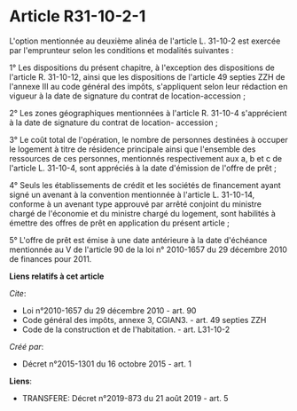 # Article R31-10-2-1

L'option mentionnée au deuxième alinéa de l'article L. 31-10-2 est exercée par l'emprunteur selon les conditions et modalités
suivantes : 

1° Les dispositions du présent chapitre, à l'exception des dispositions de l'article R. 31-10-12, ainsi que les dispositions
de l'article 49 septies ZZH de l'annexe III au code général des impôts, s'appliquent selon leur rédaction en vigueur à la
date de signature du contrat de location-accession ; 

2° Les zones géographiques mentionnées à l'article R. 31-10-4 s'apprécient à la date de signature du contrat de location-
accession ; 

3° Le coût total de l'opération, le nombre de personnes destinées à occuper le logement à titre de résidence principale ainsi
que l'ensemble des ressources de ces personnes, mentionnés respectivement aux a, b et c de l'article L. 31-10-4, sont
appréciés à la date d'émission de l'offre de prêt ; 

4° Seuls les établissements de crédit et les sociétés de financement ayant signé un avenant à la convention mentionnée à
l'article L. 31-10-14, conforme à un avenant type approuvé par arrêté conjoint du ministre chargé de l'économie et du
ministre chargé du logement, sont habilités à émettre des offres de prêt en application du présent article ; 

5° L'offre de prêt est émise à une date antérieure à la date d'échéance mentionnée au V de l'article 90 de la loi n°
2010-1657 du 29 décembre 2010 de finances pour 2011.

**Liens relatifs à cet article**

_Cite_:

  - Loi n°2010-1657 du 29 décembre 2010 - art. 90
  - Code général des impôts, annexe 3, CGIAN3. - art. 49 septies ZZH
  - Code de la construction et de l'habitation. - art. L31-10-2

_Créé par_:

  - Décret n°2015-1301 du 16 octobre 2015 - art. 1

**Liens**:

  - TRANSFERE: Décret n°2019-873 du 21 août 2019 - art. 5
